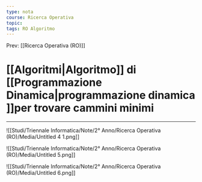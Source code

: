 ```yaml
---
type: nota
course: Ricerca Operativa
topic: 
tags: RO Algoritmo  
---
```


Prev: [[Ricerca Operativa (RO)]]

# [[Algoritmi|Algoritmo]] di [[Programmazione Dinamica|programmazione dinamica ]]per trovare cammini minimi
---


![[Studi/Triennale Informatica/Note/2° Anno/Ricerca Operativa (RO)/Media/Untitled 4 1.png]]

![[Studi/Triennale Informatica/Note/2° Anno/Ricerca Operativa (RO)/Media/Untitled 5.png]]

![[Studi/Triennale Informatica/Note/2° Anno/Ricerca Operativa (RO)/Media/Untitled 6.png]]
